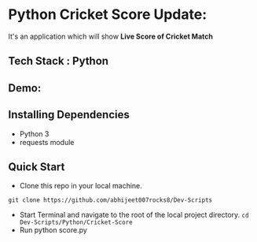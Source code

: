 # Python Cricket Score Update:
It's an application which will show **Live Score of Cricket Match**

## Tech Stack : Python

## Demo:


## Installing Dependencies
- Python 3 
- requests module




## Quick Start
- Clone this repo in your local machine.

``` git clone https://github.com/abhijeet007rocks8/Dev-Scripts ```
- Start Terminal and navigate to the root of the local project directory.
``` cd Dev-Scripts/Python/Cricket-Score ```
- Run python score.py